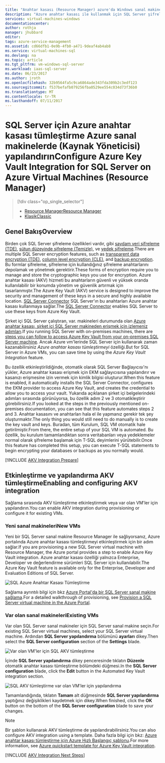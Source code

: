 ```yaml
---
title: "Anahtar kasası (Resource Manager) azure'da Windows sanal makineleri üzerinde SQL Server ile tümleştirme | Microsoft Docs"
description: "Azure anahtar kasası ile kullanmak için SQL Server şifrelemesi yapılandırmasını öğrenin. Bu konu, Resource Manager ile oluşturulan SQL Server sanal makineleri ile Azure anahtar kasası tümleştirmeyi kullanımı açıklanmaktadır."
services: virtual-machines-windows
documentationcenter: 
author: rothja
manager: jhubbard
editor: 
tags: azure-service-management
ms.assetid: cd66dfb1-0e9b-4fb0-a471-9deaf4ab4ab8
ms.service: virtual-machines-sql
ms.devlang: na
ms.topic: article
ms.tgt_pltfrm: vm-windows-sql-server
ms.workload: iaas-sql-server
ms.date: 06/23/2017
ms.author: jroth
ms.openlocfilehash: 32b9564fa5c9ca6864ade343fda309b2c3edf123
ms.sourcegitcommit: f537befafb079256fba0529ee554c034d73f36b0
ms.translationtype: MT
ms.contentlocale: tr-TR
ms.lasthandoff: 07/11/2017
---
```

# <a name="configure-azure-key-vault-integration-for-sql-server-on-azure-virtual-machines-resource-manager"></a><span data-ttu-id="ff0fd-104">SQL Server için Azure anahtar kasası tümleştirme Azure sanal makinelerde (Kaynak Yöneticisi) yapılandırın</span><span class="sxs-lookup"><span data-stu-id="ff0fd-104">Configure Azure Key Vault Integration for SQL Server on Azure Virtual Machines (Resource Manager)</span></span>
> [!div class="op_single_selector"]
> * [<span data-ttu-id="ff0fd-105">Resource Manager</span><span class="sxs-lookup"><span data-stu-id="ff0fd-105">Resource Manager</span></span>](virtual-machines-windows-ps-sql-keyvault.md)
> * [<span data-ttu-id="ff0fd-106">Klasik</span><span class="sxs-lookup"><span data-stu-id="ff0fd-106">Classic</span></span>](../classic/ps-sql-keyvault.md)
> 
> 

## <a name="overview"></a><span data-ttu-id="ff0fd-107">Genel Bakış</span><span class="sxs-lookup"><span data-stu-id="ff0fd-107">Overview</span></span>
<span data-ttu-id="ff0fd-108">Birden çok SQL Server şifreleme özellikleri vardır, gibi [saydam veri şifreleme (TDE)](https://msdn.microsoft.com/library/bb934049.aspx), [sütun düzeyinde şifreleme (Temizle)](https://msdn.microsoft.com/library/ms173744.aspx), ve [yedek şifreleme](https://msdn.microsoft.com/library/dn449489.aspx).</span><span class="sxs-lookup"><span data-stu-id="ff0fd-108">There are multiple SQL Server encryption features, such as [transparent data encryption (TDE)](https://msdn.microsoft.com/library/bb934049.aspx), [column level encryption (CLE)](https://msdn.microsoft.com/library/ms173744.aspx), and [backup encryption](https://msdn.microsoft.com/library/dn449489.aspx).</span></span> <span data-ttu-id="ff0fd-109">Bu formlar şifreleme, şifreleme için kullandığınız şifreleme anahtarlarını depolamak ve yönetmek gerektirir.</span><span class="sxs-lookup"><span data-stu-id="ff0fd-109">These forms of encryption require you to manage and store the cryptographic keys you use for encryption.</span></span> <span data-ttu-id="ff0fd-110">Azure anahtar kasası (AKV) hizmeti bu anahtarların güvenli ve yüksek oranda kullanılabilir bir konumda yönetim ve güvenlik artırmak için tasarlanmıştır.</span><span class="sxs-lookup"><span data-stu-id="ff0fd-110">The Azure Key Vault (AKV) service is designed to improve the security and management of these keys in a secure and highly available location.</span></span> <span data-ttu-id="ff0fd-111">[SQL Server Connector](http://www.microsoft.com/download/details.aspx?id=45344) SQL Server'ın bu anahtarları Azure anahtar kasası kullanmaya sağlar.</span><span class="sxs-lookup"><span data-stu-id="ff0fd-111">The [SQL Server Connector](http://www.microsoft.com/download/details.aspx?id=45344) enables SQL Server to use these keys from Azure Key Vault.</span></span>

<span data-ttu-id="ff0fd-112">Şirket içi SQL Server çalıştıran, var. makineleri durumunda olan [Azure anahtar kasası, şirket içi SQL Server makineden erişmek için izlemeniz adımları](https://msdn.microsoft.com/library/dn198405.aspx).</span><span class="sxs-lookup"><span data-stu-id="ff0fd-112">If you running SQL Server with on-premises machines, there are [steps you can follow to access Azure Key Vault from your on-premises SQL Server machine](https://msdn.microsoft.com/library/dn198405.aspx).</span></span> <span data-ttu-id="ff0fd-113">Ancak Azure vm'lerinde SQL Server için kullanarak zaman kazanabilirsiniz *Azure anahtar kasası tümleştirmeyi* özelliği.</span><span class="sxs-lookup"><span data-stu-id="ff0fd-113">But for SQL Server in Azure VMs, you can save time by using the *Azure Key Vault Integration* feature.</span></span>

<span data-ttu-id="ff0fd-114">Bu özellik etkinleştirildiğinde, otomatik olarak SQL Server Bağlayıcısı'nı yükler, Azure anahtar kasası erişmek için EKM sağlayıcısına yapılandırır ve kasanızı erişmesine izin vermek için kimlik bilgisi oluşturur.</span><span class="sxs-lookup"><span data-stu-id="ff0fd-114">When this feature is enabled, it automatically installs the SQL Server Connector, configures the EKM provider to access Azure Key Vault, and creates the credential to allow you to access your vault.</span></span> <span data-ttu-id="ff0fd-115">Yukarıda açıklanan şirket içi belgelerindeki adımları sırasında görünüyorsa, bu özellik adım 2 ve 3 otomatikleştirir görebilirsiniz.</span><span class="sxs-lookup"><span data-stu-id="ff0fd-115">If you looked at the steps in the previously mentioned on-premises documentation, you can see that this feature automates steps 2 and 3.</span></span> <span data-ttu-id="ff0fd-116">Anahtar kasasını ve anahtarları hala el ile yapmanız gerekir tek şey oluşturmaktır.</span><span class="sxs-lookup"><span data-stu-id="ff0fd-116">The only thing you would still need to do manually is to create the key vault and keys.</span></span> <span data-ttu-id="ff0fd-117">Buradan, tüm Kurulum, SQL VM otomatik hale getirilmiştir.</span><span class="sxs-lookup"><span data-stu-id="ff0fd-117">From there, the entire setup of your SQL VM is automated.</span></span> <span data-ttu-id="ff0fd-118">Bu özellik, bu kurulum tamamlandıktan sonra veritabanları veya yedeklemeler normal olarak şifreleme başlamak için T-SQL deyimlerini yürütebilir.</span><span class="sxs-lookup"><span data-stu-id="ff0fd-118">Once this feature has completed this setup, you can execute T-SQL statements to begin encrypting your databases or backups as you normally would.</span></span>

[!INCLUDE [AKV Integration Prepare](../../../../includes/virtual-machines-sql-server-akv-prepare.md)]

## <a name="enabling-and-configuring-akv-integration"></a><span data-ttu-id="ff0fd-119">Etkinleştirme ve yapılandırma AKV tümleştirme</span><span class="sxs-lookup"><span data-stu-id="ff0fd-119">Enabling and configuring AKV integration</span></span>
<span data-ttu-id="ff0fd-120">Sağlama sırasında AKV tümleştirme etkinleştirmek veya var olan VM'ler için yapılandırın.</span><span class="sxs-lookup"><span data-stu-id="ff0fd-120">You can enable AKV integration during provisioning or configure it for existing VMs.</span></span>

### <a name="new-vms"></a><span data-ttu-id="ff0fd-121">Yeni sanal makineleri</span><span class="sxs-lookup"><span data-stu-id="ff0fd-121">New VMs</span></span>
<span data-ttu-id="ff0fd-122">Yeni bir SQL Server sanal makine Resource Manager ile sağlıyorsanız, Azure portalında Azure anahtar kasası tümleştirmeyi etkinleştirmek için bir adım sağlar.</span><span class="sxs-lookup"><span data-stu-id="ff0fd-122">If you are provisioning a new SQL Server virtual machine with Resource Manager, the Azure portal provides a step to enable Azure Key Vault integration.</span></span> <span data-ttu-id="ff0fd-123">Azure anahtar kasası özelliği yalnızca Enterprise, Developer ve değerlendirme sürümleri SQL Server için kullanılabilir.</span><span class="sxs-lookup"><span data-stu-id="ff0fd-123">The Azure Key Vault feature is available only for the Enterprise, Developer and Evaluation Editions of SQL Server.</span></span>

![SQL Azure Anahtar Kasası Tümleştirme](./media/virtual-machines-windows-ps-sql-keyvault/azure-sql-arm-akv.png)

<span data-ttu-id="ff0fd-125">Sağlama ayrıntılı bilgi için bkz [Azure Portal'da bir SQL Server sanal makine sağlama](virtual-machines-windows-portal-sql-server-provision.md).</span><span class="sxs-lookup"><span data-stu-id="ff0fd-125">For a detailed walkthrough of provisioning, see [Provision a SQL Server virtual machine in the Azure Portal](virtual-machines-windows-portal-sql-server-provision.md).</span></span>

### <a name="existing-vms"></a><span data-ttu-id="ff0fd-126">Var olan sanal makineleri</span><span class="sxs-lookup"><span data-stu-id="ff0fd-126">Existing VMs</span></span>
<span data-ttu-id="ff0fd-127">Var olan SQL Server sanal makineler için SQL Server sanal makine seçin.</span><span class="sxs-lookup"><span data-stu-id="ff0fd-127">For existing SQL Server virtual machines, select your SQL Server virtual machine.</span></span> <span data-ttu-id="ff0fd-128">Ardından **SQL Server yapılandırma** bölümünü **ayarları** dikey.</span><span class="sxs-lookup"><span data-stu-id="ff0fd-128">Then select the **SQL Server configuration** section of the **Settings** blade.</span></span>

![Var olan VM'ler için SQL AKV tümleştirme](./media/virtual-machines-windows-ps-sql-keyvault/azure-sql-rm-akv-existing-vms.png)

<span data-ttu-id="ff0fd-130">İçinde **SQL Server yapılandırma** dikey penceresinde tıklatın **Düzenle** otomatik anahtar kasası tümleştirme bölümdeki düğmesi.</span><span class="sxs-lookup"><span data-stu-id="ff0fd-130">In the **SQL Server configuration** blade, click the **Edit** button in the Automated Key Vault integration section.</span></span>

![SQL AKV tümleştirme var olan VM'ler için yapılandırma](./media/virtual-machines-windows-ps-sql-keyvault/azure-sql-rm-akv-configuration.png)

<span data-ttu-id="ff0fd-132">Tamamlandığında, tıklatın **Tamam** alt düğmesinde **SQL Server yapılandırma** yaptığınız değişiklikleri kaydetmek için dikey.</span><span class="sxs-lookup"><span data-stu-id="ff0fd-132">When finished, click the **OK** button on the bottom of the **SQL Server configuration** blade to save your changes.</span></span>

> [!NOTE]
> <span data-ttu-id="ff0fd-133">Bir şablon kullanarak AKV tümleştirme de yapılandırabilirsiniz.</span><span class="sxs-lookup"><span data-stu-id="ff0fd-133">You can also configure AKV integration using a template.</span></span> <span data-ttu-id="ff0fd-134">Daha fazla bilgi için bkz: [Azure anahtar kasası tümleştirme için Azure Hızlı Başlangıç şablonu](https://github.com/Azure/azure-quickstart-templates/tree/master/101-vm-sql-existing-keyvault-update).</span><span class="sxs-lookup"><span data-stu-id="ff0fd-134">For more information, see [Azure quickstart template for Azure Key Vault integration](https://github.com/Azure/azure-quickstart-templates/tree/master/101-vm-sql-existing-keyvault-update).</span></span>
> 
> 

[!INCLUDE [AKV Integration Next Steps](../../../../includes/virtual-machines-sql-server-akv-next-steps.md)]

